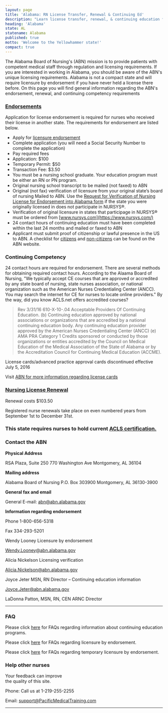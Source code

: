 ```yaml
---
layout: page
title: 'Alabama: RN License Transfer, Renewal & Continuing Ed'
description: "Learn license transfer, renewal, & continuing education for RNs in Alabama. Follow steps to keep your license up-to-date.\r"
heading: 'Alabama'
state: AL
statename: Alabama
published: true
motto: 'Welcome to the Yellowhammer state!'
compact: true
---
```


The Alabama Board of Nursing's (ABN) mission is to provide patients with
competent medical staff through regulation and licensing requirements.
If you are interested in working in Alabama, you should be aware of the
ABN's unique licensing requirements. Alabama is not a compact state and
will require licensure by endorsement if you have never held a license
there before. On this page you will find general information regarding
the ABN's endorsement, renewal, and continuing competency requirements

### [Endorsements](https://www.abn.alabama.gov/faq/how-do-i-know-if-i-am-supposed-to-request-a-verification-of-my-original-licensure-from-nursys/)

Application for license endorsement is required for nurses who received
their license in another state. The requirements for endorsement are
listed below.

-   Apply for [licensure
    endorsement](https://abn.alabama.gov/abnonline/ABNOnline_Endorsement.aspx)
-   Complete application (you will need a Social Security Number to
    complete the application)
-   Pay required fees
  -   Application: \$100
  -   Temporary Permit: \$50
  -   Transaction Fee: \$3.50
-   You must be a nursing school graduate. Your education program must
    be either an RN or PN program.
-   Original nursing school transcript to be mailed (not faxed) to ABN
-   Original (not fax) verification of licensure from your original
    state’s board of nursing Mailed to ABN. Use the [Request for
    Verification of Nursing License for Endorsement into Alabama
    form](https://www.abn.alabama.gov/wp-content/uploads/2016/03/Verification-Request-Form1.pdf)
    if the state you were originally licensed in does not participate in
    NURSYS®.
-   Verification of original licensure in states that participage in
    NURSYS® must be ordered from
    [www.nursys.com](https://www.nursys.com/)
-   24 contact hours of continuing education must have been completed
    within the last 24 months and mailed or faxed to ABN
-   Applicant must submit proof of citizenship or lawful presence in the
    US to ABN. A checklist for
    [citizens](https://www.abn.alabama.gov/wp-content/uploads/2016/02/Citizenship_Endorsement_Checklist.pdf)
    and
    [non-citizens](https://www.abn.alabama.gov/wp-content/uploads/2016/02/NonCitizen_Endorsement_Checklist.pdf)
    can be found on the ABN website.

### Continuing Competency

24 contact hours are required for endorsement. There are several methods
for obtaining required contact hours. According to the Alaama Board of
Nursing, "We typically accept CE courses that are approved or accredited
by any state board of nursing, state nurses association, or national
organization such as the American Nurses Credentialing Center (ANCC).
You may search the internet for CE for nurses to locate online
providers." By the way, did you know ACLS.net offers accredited courses?

> Rev 3/31/16 610-X-10-.04 Acceptable Providers Of Continuing Education.
> (b) Continuing education approved by national associations or
> organizations that are accredited by a national continuing education
> body. Any continuing education provider approved by the American
> Nurses Credentialing Center (ANCC) (e) AMA PRA Category 1 Credits
> sponsored or conducted by those organizations or entities accredited
> by the Council on Medical Education of the Medical Association of the
> State of Alabama or by the Accreditation Council for Continuing
> Medical Education (ACCME).

License cards/advanced practice approval cards discontinued effective
July 5, 2016

Visit [ABN for more information regarding license
cards](https://www.abn.alabama.gov/2016/06/27/license-cards-advanced-practice-approval-cards-discontinued/)

### [Nursing License Renewal](https://abn.alabama.gov/MyABNProfile/Account/RenewalLogin.aspx)

Renewal costs \$103.50

Registered nurse renewals take place on even numbered years from
September 1st to December 31st.

### This state requires nurses to hold current [ACLS certification.](https://www.acls.net/alabama-acls-pals-bls.htm)

### Contact the ABN

**Physical Address**

RSA Plaza, Suite 250
770 Washington Ave
Montgomery, AL
36104

**Mailing address**

Alabama Board of Nursing
P.O. Box 303900
Montgomery, AL
36130-3900

**General fax and email**

General E-mail:
[abn@abn.alabama.gov](mailto:abn@abn.alabama.gov?subject=Alabama%20RN%20license%20questions&body=Hello.%20rnmobility.com%20mentioned%20that%20this%20email%20address%20is%20where%20I%20can%20send%20my%20registered%20nurse%20license%20questions.)

**Information regarding endorsement**

Phone 1-800-656-5318

Fax 334-293-5201

Wendy Looney
Licensure by endorsement

[Wendy.Looney@abn.alabama.gov](mailto:Wendy.Looney@abn.alabama.gov?subject=Alabama%20RN%20license%20questions&body=Hello.%20rnmobility.com%20mentioned%20that%20you%20are%20the%20right%20person%20to%20contact%20regarding%20licensure%20by%20endorsement.%20I%20had%20a%20few%20questions%20about%20the%20process.)

Alicia Nickelson
Licensing verification

[Alicia.Nickelson@abn.alabama.gov](mailto:Alicia.Nickelson@abn.alabama.gov?subject=Alabama%20RN%20license%20verification%20questions&body=Hello.%20rnmobility.com%20mentioned%20that%20you%20are%20the%20right%20person%20to%20contact%20regarding%20licensure%20verification.%20I%20had%20a%20few%20questions%20about%20the%20process.)

Joyce Jeter MSN, RN
Director – Continuing education information

[Joyce.Jeter@abn.alabama.gov](mailto:Joyce.Jeter@abn.alabama.gov?subject=Alabama%20RN%20license%20verification%20questions&body=Hello.%20rnmobility.com%20mentioned%20that%20you%20are%20the%20right%20person%20to%20contact%20regarding%20continuing%20education.%20I%20had%20a%20few%20questions.)

LaDonna Patton, MSN, RN, CEN ARNC Director

* * * * *

### FAQ

Please click
[here](https://www.abn.alabama.gov/continuing-education-ce/) for FAQs
regarding information about continuing education programs.

Please click
[here](https://www.abn.alabama.gov/faq_category/byendorsementgen/) for
FAQs regarding licensure by endorsement.

Please click
[here](https://www.abn.alabama.gov/faq_category/byendorsementtemp/) for
FAQs regarding temporary licensure by endorsement.

### Help other nurses

Your feedback can improve \
 the quality of this site.

Phone: Call us at 1-219-255-2255

Email:
[support@PacificMedicalTraining.com](mailto:support@PacificMedicalTraining.com?subject=Alabama%20state%20page&body=Hi%2C%20I%20had%20questions%20about%20the%20Alabama%20state%20page.%20I%20would%20also%20like%20to%20buy%20your%20ACLS%2C%20PALS%2C%20and%20BLS%20courses!)

* * * * *
